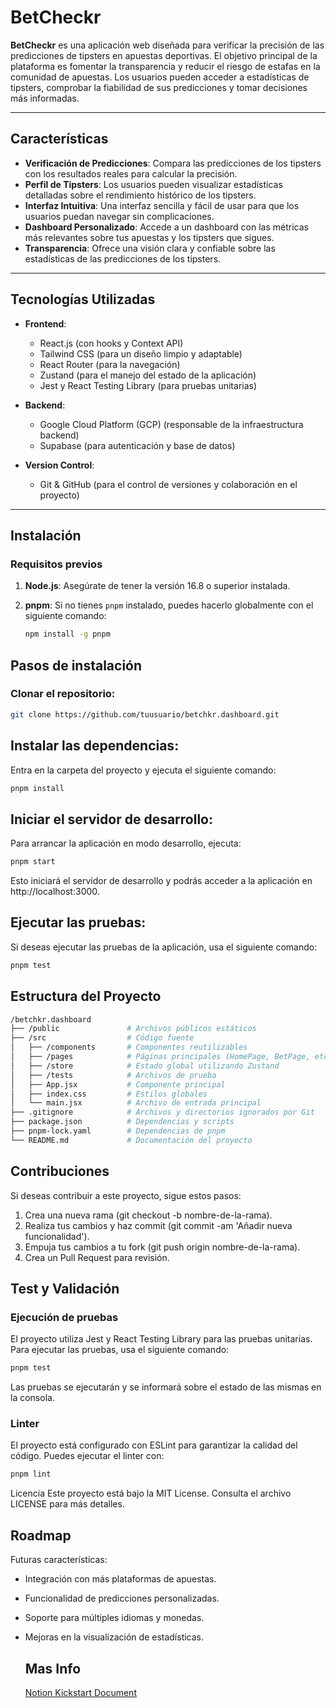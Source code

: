 # BetCheckr

**BetCheckr** es una aplicación web diseñada para verificar la precisión de las predicciones de tipsters en apuestas deportivas. El objetivo principal de la plataforma es fomentar la transparencia y reducir el riesgo de estafas en la comunidad de apuestas. Los usuarios pueden acceder a estadísticas de tipsters, comprobar la fiabilidad de sus predicciones y tomar decisiones más informadas.

---

## Características

- **Verificación de Predicciones**: Compara las predicciones de los tipsters con los resultados reales para calcular la precisión.
- **Perfil de Tipsters**: Los usuarios pueden visualizar estadísticas detalladas sobre el rendimiento histórico de los tipsters.
- **Interfaz Intuitiva**: Una interfaz sencilla y fácil de usar para que los usuarios puedan navegar sin complicaciones.
- **Dashboard Personalizado**: Accede a un dashboard con las métricas más relevantes sobre tus apuestas y los tipsters que sigues.
- **Transparencia**: Ofrece una visión clara y confiable sobre las estadísticas de las predicciones de los tipsters.

---

## Tecnologías Utilizadas

- **Frontend**:
  - React.js (con hooks y Context API)
  - Tailwind CSS (para un diseño limpio y adaptable)
  - React Router (para la navegación)
  - Zustand (para el manejo del estado de la aplicación)
  - Jest y React Testing Library (para pruebas unitarias)

- **Backend**:
  - Google Cloud Platform (GCP) (responsable de la infraestructura backend)
  - Supabase (para autenticación y base de datos)

- **Version Control**:
  - Git & GitHub (para el control de versiones y colaboración en el proyecto)

---

## Instalación

### Requisitos previos

1. **Node.js**: Asegúrate de tener la versión 16.8 o superior instalada.
2. **pnpm**: Si no tienes `pnpm` instalado, puedes hacerlo globalmente con el siguiente comando:

   ```bash
   npm install -g pnpm
   ```

## Pasos de instalación
### Clonar el repositorio:

```bash
git clone https://github.com/tuusuario/betchkr.dashboard.git
```

## Instalar las dependencias:

Entra en la carpeta del proyecto y ejecuta el siguiente comando:

```bash
pnpm install
```

## Iniciar el servidor de desarrollo:

Para arrancar la aplicación en modo desarrollo, ejecuta:

```bash
pnpm start
```

Esto iniciará el servidor de desarrollo y podrás acceder a la aplicación en http://localhost:3000.

## Ejecutar las pruebas:

Si deseas ejecutar las pruebas de la aplicación, usa el siguiente comando:

```bash
pnpm test
```

## Estructura del Proyecto
```bash
/betchkr.dashboard
├── /public               # Archivos públicos estáticos
├── /src                  # Código fuente
│   ├── /components       # Componentes reutilizables
│   ├── /pages            # Páginas principales (HomePage, BetPage, etc.)
│   ├── /store            # Estado global utilizando Zustand
│   ├── /tests            # Archivos de prueba
│   ├── App.jsx           # Componente principal
│   ├── index.css         # Estilos globales
│   └── main.jsx          # Archivo de entrada principal
├── .gitignore            # Archivos y directorios ignorados por Git
├── package.json          # Dependencias y scripts
├── pnpm-lock.yaml        # Dependencias de pnpm
└── README.md             # Documentación del proyecto
```

## Contribuciones
Si deseas contribuir a este proyecto, sigue estos pasos:

1. Crea una nueva rama (git checkout -b nombre-de-la-rama).
2. Realiza tus cambios y haz commit (git commit -am 'Añadir nueva funcionalidad').
3. Empuja tus cambios a tu fork (git push origin nombre-de-la-rama).
4. Crea un Pull Request para revisión.

## Test y Validación
### Ejecución de pruebas
El proyecto utiliza Jest y React Testing Library para las pruebas unitarias. Para ejecutar las pruebas, usa el siguiente comando:

```bash
pnpm test
```
Las pruebas se ejecutarán y se informará sobre el estado de las mismas en la consola.

### Linter
El proyecto está configurado con ESLint para garantizar la calidad del código. Puedes ejecutar el linter con:

```bash
pnpm lint
```

Licencia
Este proyecto está bajo la MIT License. Consulta el archivo LICENSE para más detalles.

## Roadmap
Futuras características:

- Integración con más plataformas de apuestas.
- Funcionalidad de predicciones personalizadas.
- Soporte para múltiples idiomas y monedas.
- Mejoras en la visualización de estadísticas.

  ## Mas Info
  [Notion Kickstart Document](https://www.notion.so/BetCheckr-Name-TBD-Kickstart-14f432cf33c680e58099c12ad440d8cd?pvs=4)
